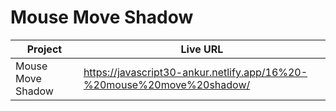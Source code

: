 # Mouse Move Shadow

| Project           | Live URL                                                               |
| ----------------- | ---------------------------------------------------------------------- |
| Mouse Move Shadow | https://javascript30-ankur.netlify.app/16%20-%20mouse%20move%20shadow/ |
